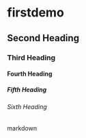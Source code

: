 # firstdemo
## Second Heading
### Third Heading
#### Fourth Heading
##### Fifth Heading
###### Sixth Heading
markdown
